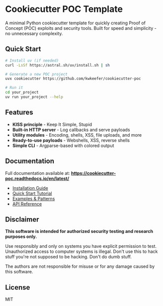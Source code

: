 # Cookiecutter POC Template

A minimal Python cookiecutter template for quickly creating Proof of Concept (POC) exploits and security tools. Built for speed and simplicity - no unnecessary complexity.

## Quick Start

```bash
# Install uv (if needed)
curl -LsSf https://astral.sh/uv/install.sh | sh

# Generate a new POC project
uvx cookiecutter https://github.com/kwkeefer/cookiecutter-poc

# Run it
cd your_project
uv run your_project --help
```

## Features

- **KISS principle** - Keep It Simple, Stupid
- **Built-in HTTP server** - Log callbacks and serve payloads
- **Utility modules** - Encoding, shells, XSS, file uploads, and more
- **Ready-to-use payloads** - Webshells, XSS, reverse shells
- **Simple CLI** - Argparse-based with colored output

## Documentation

Full documentation available at: **https://cookiecutter-poc.readthedocs.io/en/latest/**

- [Installation Guide](https://cookiecutter-poc.readthedocs.io/en/latest/installation.html)
- [Quick Start Tutorial](https://cookiecutter-poc.readthedocs.io/en/latest/quickstart.html)
- [Examples & Patterns](https://cookiecutter-poc.readthedocs.io/en/latest/examples.html)
- [API Reference](https://cookiecutter-poc.readthedocs.io/en/latest/api/index.html)

## Disclaimer

**This software is intended for authorized security testing and research purposes only.**

Use responsibly and only on systems you have explicit permission to test. Unauthorized access to computer systems is illegal. Don't use this to hack stuff you're not supposed to be hacking. Don't do dumb stuff.

The authors are not responsible for misuse or for any damage caused by this software.

## License

MIT